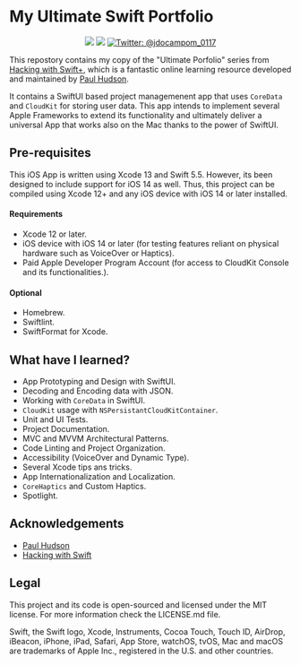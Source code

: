 # My Ultimate Swift Portfolio

<p align="center">
    <img src="https://img.shields.io/badge/iOS-14.0+-blue.svg" />
    <img src="https://img.shields.io/badge/Swift-5.3-brightgreen.svg" />
    <a href="https://twitter.com/twostraws">
        <img src="https://img.shields.io/badge/Contact-@jdocampom_0117-lightgrey.svg?style=flat" alt="Twitter: @jdocampom_0117" />
    </a>
</p>

This repostory contains my copy of the "Ultimate Porfolio" series from [Hacking with Swift+](https://www.hackingwithswift.com/plus), which is a fantastic online learning resource developed and maintained by [Paul Hudson](https://www.twitter.com/twostraws).


It contains a SwiftUI based project managemenent app that uses `CoreData` and `CloudKit` for storing user data. This app intends to implement several Apple Frameworks to extend its functionality and ultimately deliver a universal App that works also on the Mac thanks to the power of SwiftUI.

## Pre-requisites

This iOS App is written using Xcode 13 and Swift 5.5. However, its been designed to include support for iOS 14 as well. Thus, this project can be compiled using Xcode 12+ and any iOS device with iOS 14 or later installed.

#### Requirements
* Xcode 12 or later.
* iOS device with iOS 14 or later (for testing features reliant on physical hardware such as VoiceOver or Haptics).
* Paid Apple Developer Program Account (for access to CloudKit Console and its functionalities.).

#### Optional
* Homebrew.
* Swiftlint.
* SwiftFormat for Xcode.

## What have I learned?
* App Prototyping and Design with SwiftUI.
* Decoding and Encoding data with JSON.
* Working with `CoreData` in SwiftUI.
* `CloudKit` usage with `NSPersistantCloudKitContainer`.
* Unit and UI Tests.
* Project Documentation.
* MVC and MVVM Architectural Patterns.
* Code Linting and Project Organization.
* Accessibility (VoiceOver and Dynamic Type).
* Several Xcode tips ans tricks.
* App Internationalization and Localization.
* `CoreHaptics` and Custom Haptics.
* Spotlight.

## Acknowledgements

* [Paul Hudson](https://www.twitter.com/twostraws)
* [Hacking with Swift](https://www.hackingwithswift.com)

## Legal

This project and its code is open-sourced and licensed under the MIT license. For more information check the LICENSE.md file. 

Swift, the Swift logo, Xcode, Instruments, Cocoa Touch, Touch ID, AirDrop, iBeacon, iPhone, iPad, Safari, App Store, watchOS, tvOS, Mac and macOS are trademarks of Apple Inc., registered in the U.S. and other countries.
